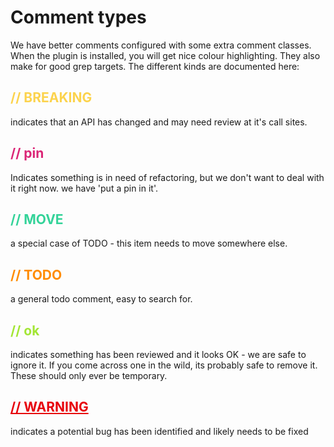 # Comment types

We have better comments configured with some extra comment classes. When the plugin is installed, you will get nice colour highlighting. They also make for good grep targets. The different kinds are documented here:

## <span style="color:#FCD34D">// BREAKING</span>

indicates that an API has changed and may need review at it's call sites.

## <span style="color:#DB2777">// pin</span>

Indicates something is in need of refactoring, but we don't want to deal with it right now. we have 'put a pin in it'.

## <span style="color:#34d399">// MOVE</span>

a special case of TODO - this item needs to move somewhere else.

## <span style="color:#FF8C00">// TODO</span>

a general todo comment, easy to search for.

## <span style="color:#a3e635">// ok</span>

indicates something has been reviewed and it looks OK - we are safe to ignore it. If you come across one in the wild, its probably safe to remove it. These should only ever be temporary.

## <span style="color:#e7000b;text-decoration-line: underline;font-weight:bold;">// WARNING</span>

indicates a potential bug has been identified and likely needs to be fixed
